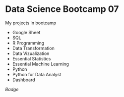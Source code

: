 # Data Science Bootcamp 07

My projects in bootcamp

- Google Sheet
- SQL
- R Programming
- Data Transformation
- Data Vizualization
- Essential Statistics
- Essential Machine Learning
- Python
- Python for Data Analyst
- Dashboard

*Badge*
